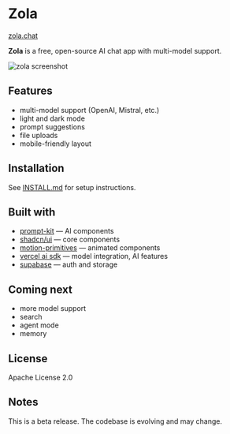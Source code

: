 # Zola

[zola.chat](https://zola.chat)

**Zola** is a free, open-source AI chat app with multi-model support.

![zola screenshot](./public/cover_zola.jpg)

## Features

- multi-model support (OpenAI, Mistral, etc.)
- light and dark mode
- prompt suggestions
- file uploads
- mobile-friendly layout

## Installation

See [INSTALL.md](./INSTALL.md) for setup instructions.

## Built with

- [prompt-kit](https://prompt-kit.com/) — AI components
- [shadcn/ui](https://ui.shadcn.com) — core components
- [motion-primitives](https://motion-primitives.com) — animated components
- [vercel ai sdk](https://vercel.com/blog/introducing-the-vercel-ai-sdk) — model integration, AI features
- [supabase](https://supabase.com) — auth and storage

## Coming next

- more model support
- search
- agent mode
- memory

## License

Apache License 2.0

## Notes

This is a beta release. The codebase is evolving and may change.